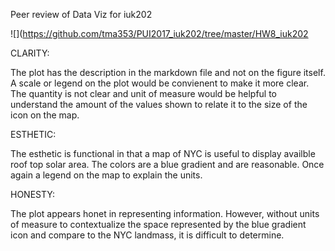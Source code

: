 Peer review of Data Viz for iuk202

![](https://github.com/tma353/PUI2017_iuk202/tree/master/HW8_iuk202

CLARITY:

The plot has the description in the markdown file and not on the figure itself. A scale or legend on the plot would be convienent to make it more clear. The quantity is not clear and unit of measure would be helpful to understand the amount of the values shown to relate it to the size of the icon on the map.

ESTHETIC:

The esthetic is functional in that a map of NYC is useful to display availble roof top solar area. The colors are a blue gradient and are reasonable. Once again a legend on the map to explain the units.

HONESTY:

The plot appears honet in representing information. However, without units of measure to contextualize the space represented by the blue gradient icon and compare to the NYC landmass, it is difficult to determine.

